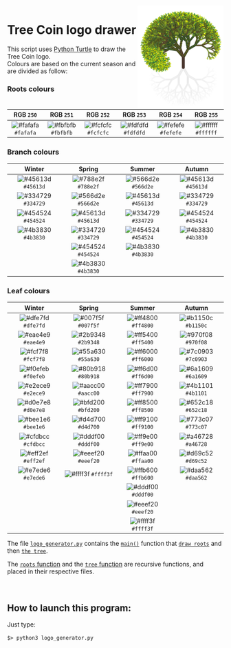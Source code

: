 <img align="right" width="200" src="https://github.com/Tree-Coin/Logo/blob/4c765d5d825deede0bd3869a9806204537ef713a/tree_coin_logo.png">

# Tree Coin logo drawer
This script uses [Python Turtle](https://docs.python.org/3/library/turtle.html) to draw the Tree Coin logo.<br />
Colours are based on the current season and are divided as follow:


### Roots colours
| RGB `250` | RGB `251` | RGB `252` | RGB `253` | RGB `254` | RGB `255` |
|:---------:|:---------:|:---------:|:---------:|:---------:|:---------:|
| ![#fafafa](https://via.placeholder.com/15/fafafa/000000?text=+) `#fafafa` | ![#fbfbfb](https://via.placeholder.com/15/fbfbfb/000000?text=+) `#fbfbfb` | ![#fcfcfc](https://via.placeholder.com/15/fcfcfc/000000?text=+) `#fcfcfc` | ![#fdfdfd](https://via.placeholder.com/15/fdfdfd/000000?text=+) `#fdfdfd` | ![#fefefe](https://via.placeholder.com/15/fefefe/000000?text=+) `#fefefe` | ![#ffffff](https://via.placeholder.com/15/ffffff/000000?text=+) `#ffffff` |

### Branch colours
| Winter    | Spring    | Summer    | Autumn    |
|:---------:|:---------:|:---------:|:---------:|
| ![#45613d](https://via.placeholder.com/15/45613d/000000?text=+) `#45613d` | ![#788e2f](https://via.placeholder.com/15/788e2f/000000?text=+) `#788e2f` | ![#566d2e](https://via.placeholder.com/15/566d2e/000000?text=+) `#566d2e` | ![#45613d](https://via.placeholder.com/15/45613d/000000?text=+) `#45613d` |
| ![#334729](https://via.placeholder.com/15/334729/000000?text=+) `#334729` | ![#566d2e](https://via.placeholder.com/15/566d2e/000000?text=+) `#566d2e` | ![#45613d](https://via.placeholder.com/15/45613d/000000?text=+) `#45613d` | ![#334729](https://via.placeholder.com/15/334729/000000?text=+) `#334729` |
| ![#454524](https://via.placeholder.com/15/454524/000000?text=+) `#454524` | ![#45613d](https://via.placeholder.com/15/45613d/000000?text=+) `#45613d` | ![#334729](https://via.placeholder.com/15/334729/000000?text=+) `#334729` | ![#454524](https://via.placeholder.com/15/454524/000000?text=+) `#454524` |
| ![#4b3830](https://via.placeholder.com/15/4b3830/000000?text=+) `#4b3830` | ![#334729](https://via.placeholder.com/15/334729/000000?text=+) `#334729` | ![#454524](https://via.placeholder.com/15/454524/000000?text=+) `#454524` | ![#4b3830](https://via.placeholder.com/15/4b3830/000000?text=+) `#4b3830` |
|           | ![#454524](https://via.placeholder.com/15/454524/000000?text=+) `#454524` | ![#4b3830](https://via.placeholder.com/15/4b3830/000000?text=+) `#4b3830` |           |
|           | ![#4b3830](https://via.placeholder.com/15/4b3830/000000?text=+) `#4b3830` |           |           |

### Leaf colours
| Winter    | Spring    | Summer    | Autumn    |
|:---------:|:---------:|:---------:|:---------:|
| ![#dfe7fd](https://via.placeholder.com/15/dfe7fd/000000?text=+) `#dfe7fd` | ![#007f5f](https://via.placeholder.com/15/007f5f/000000?text=+) `#007f5f` | ![#ff4800](https://via.placeholder.com/15/ff4800/000000?text=+) `#ff4800` | ![#b1150c](https://via.placeholder.com/15/b1150c/000000?text=+) `#b1150c` |
| ![#eae4e9](https://via.placeholder.com/15/eae4e9/000000?text=+) `#eae4e9` | ![#2b9348](https://via.placeholder.com/15/2b9348/000000?text=+) `#2b9348` | ![#ff5400](https://via.placeholder.com/15/ff5400/000000?text=+) `#ff5400` | ![#970f08](https://via.placeholder.com/15/970f08/000000?text=+) `#970f08` |
| ![#fcf7f8](https://via.placeholder.com/15/fcf7f8/000000?text=+) `#fcf7f8` | ![#55a630](https://via.placeholder.com/15/55a630/000000?text=+) `#55a630` | ![#ff6000](https://via.placeholder.com/15/ff6000/000000?text=+) `#ff6000` | ![#7c0903](https://via.placeholder.com/15/7c0903/000000?text=+) `#7c0903` |
| ![#f0efeb](https://via.placeholder.com/15/f0efeb/000000?text=+) `#f0efeb` | ![#80b918](https://via.placeholder.com/15/80b918/000000?text=+) `#80b918` | ![#ff6d00](https://via.placeholder.com/15/ff6d00/000000?text=+) `#ff6d00` | ![#6a1609](https://via.placeholder.com/15/6a1609/000000?text=+) `#6a1609` |
| ![#e2ece9](https://via.placeholder.com/15/e2ece9/000000?text=+) `#e2ece9` | ![#aacc00](https://via.placeholder.com/15/aacc00/000000?text=+) `#aacc00` | ![#ff7900](https://via.placeholder.com/15/ff7900/000000?text=+) `#ff7900` | ![#4b1101](https://via.placeholder.com/15/4b1101/000000?text=+) `#4b1101` |
| ![#d0e7e8](https://via.placeholder.com/15/d0e7e8/000000?text=+) `#d0e7e8` | ![#bfd200](https://via.placeholder.com/15/bfd200/000000?text=+) `#bfd200` | ![#ff8500](https://via.placeholder.com/15/ff8500/000000?text=+) `#ff8500` | ![#652c18](https://via.placeholder.com/15/652c18/000000?text=+) `#652c18` |
| ![#bee1e6](https://via.placeholder.com/15/bee1e6/000000?text=+) `#bee1e6` | ![#d4d700](https://via.placeholder.com/15/d4d700/000000?text=+) `#d4d700` | ![#ff9100](https://via.placeholder.com/15/ff9100/000000?text=+) `#ff9100` | ![#773c07](https://via.placeholder.com/15/773c07/000000?text=+) `#773c07` |
| ![#cfdbcc](https://via.placeholder.com/15/cfdbcc/000000?text=+) `#cfdbcc` | ![#dddf00](https://via.placeholder.com/15/dddf00/000000?text=+) `#dddf00` | ![#ff9e00](https://via.placeholder.com/15/ff9e00/000000?text=+) `#ff9e00` | ![#a46728](https://via.placeholder.com/15/a46728/000000?text=+) `#a46728` |
| ![#eff2ef](https://via.placeholder.com/15/eff2ef/000000?text=+) `#eff2ef` | ![#eeef20](https://via.placeholder.com/15/eeef20/000000?text=+) `#eeef20` | ![#ffaa00](https://via.placeholder.com/15/ffaa00/000000?text=+) `#ffaa00` | ![#d69c52](https://via.placeholder.com/15/d69c52/000000?text=+) `#d69c52` |
| ![#e7ede6](https://via.placeholder.com/15/e7ede6/000000?text=+) `#e7ede6` | ![#ffff3f](https://via.placeholder.com/15/ffff3f/000000?text=+) `#ffff3f` | ![#ffb600](https://via.placeholder.com/15/ffb600/000000?text=+) `#ffb600` | ![#daa562](https://via.placeholder.com/15/daa562/000000?text=+) `#daa562` |
|           |           | ![#dddf00](https://via.placeholder.com/15/dddf00/000000?text=+) `#dddf00` |           |
|           |           | ![#eeef20](https://via.placeholder.com/15/eeef20/000000?text=+) `#eeef20` |           |
|           |           | ![#ffff3f](https://via.placeholder.com/15/ffff3f/000000?text=+) `#ffff3f` |           |

The file [`logo_generator.py`](https://github.com/Tree-Coin/Logo/blob/master/logo_generator.py) contains the [`main()`](https://github.com/Tree-Coin/Logo/blob/b7bed7a6cfe6d04c17b377b3c0d891d67bcaaf46/logo_generator.py#L162-L216) function that [`draw roots`](https://github.com/Tree-Coin/Logo/blob/b7bed7a6cfe6d04c17b377b3c0d891d67bcaaf46/logo_generator.py#L202) and then [`the tree`](https://github.com/Tree-Coin/Logo/blob/b7bed7a6cfe6d04c17b377b3c0d891d67bcaaf46/logo_generator.py#L209).

The [`roots` function](https://github.com/Tree-Coin/Logo/blob/b7bed7a6cfe6d04c17b377b3c0d891d67bcaaf46/roots.py#L21) and the [`tree` function](https://github.com/Tree-Coin/Logo/blob/b7bed7a6cfe6d04c17b377b3c0d891d67bcaaf46/tree.py#L22) are recursive functions, and placed in their respective files.
<br>
<br>
<br>

## How to launch this program:

Just type:
```
$> python3 logo_generator.py
```


